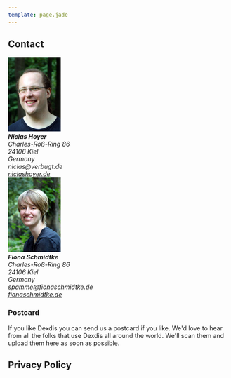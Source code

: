 ```yaml
---
template: page.jade
---
```


## Contact

<div class="row">
<div class="col-sm-2">
	<img src="niclas.jpg" alt="Niclas Hoyer" class="img-thumbnail">
</div>
<div class="col-sm-4">
<address>
	<strong>Niclas Hoyer</strong><br>
	Charles-Roß-Ring 86<br>
	24106 Kiel<br>
	Germany<br>
	niclas@verbugt.de<br>
	<a href="http://niclashoyer.de">niclashoyer.de</a>
</address>
</div>
<div class="col-sm-2">
	<img src="fiona.jpg" alt="Fiona Schmidtke" class="img-thumbnail">
</div>
<div class="col-sm-4">
<address>
	<strong>Fiona Schmidtke</strong><br>
	Charles-Roß-Ring 86<br>
	24106 Kiel<br>
	Germany<br>
	spamme@fionaschmidtke.de<br>
	<a href="http://fionaschmidtke.de">fionaschmidtke.de</a>
</address>
</div>
</div>

<div class="row">
<div class="col-xs-12">
	<h3 id="postcard">Postcard</h3>
</div>
</div>
<div class="row">
<div class="col-xs-8 col-sm-6">
If you like Dexdis you can send us a postcard if you like. We'd love to hear
from all the folks that use Dexdis all around the world. We'll scan them and
upload them here as soon as possible.
</div>
<div class="col-xs-4 col-sm-6">
<span class="icon-envelope-alt icon-4x"></span>
</div>
</div>

<div class="row">
<div class="col-xs-12">
<h2 id="privacy">Privacy Policy</h2>
</div>
</div>
